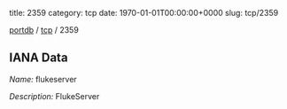 title: 2359
category: tcp
date: 1970-01-01T00:00:00+0000
slug: tcp/2359

[portdb](/) / [tcp](/category/tcp.html) / 2359


## IANA Data

_Name:_ flukeserver

_Description:_ FlukeServer

